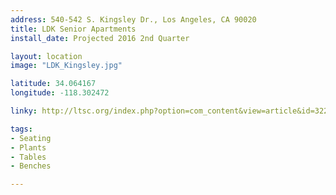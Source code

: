 ```yaml
---
address: 540-542 S. Kingsley Dr., Los Angeles, CA 90020
title: LDK Senior Apartments
install_date: Projected 2016 2nd Quarter

layout: location
image: "LDK_Kingsley.jpg"

latitude: 34.064167
longitude: -118.302472

linky: http://ltsc.org/index.php?option=com_content&view=article&id=322

tags:	
- Seating
- Plants
- Tables
- Benches

---
```

